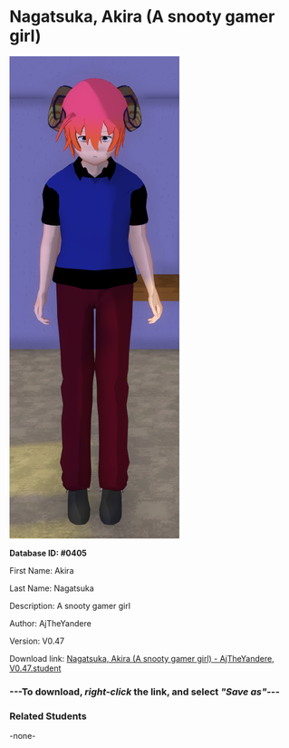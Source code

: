 # Nagatsuka, Akira (A snooty gamer girl)

<img src="Files/Images/Nagatsuka, Akira (A snooty gamer girl).png" title="Nagatsuka, Akira (A snooty gamer girl) - AjTheYandere, V0.47">

**Database ID: #0405**

First Name: Akira

Last Name: Nagatsuka

Description: A snooty gamer girl

Author: AjTheYandere

Version: V0.47

Download link: <a href="https://raw.githubusercontent.com/Arbiter1223/Daigaku-Gurashi-Custom-Students/master/Files/Studen%20Files/Nagatsuka%2C%20Akira%20(A%20snooty%20gamer%20girl)%20-%20AjTheYandere%2C%20V0.47.student">Nagatsuka, Akira (A snooty gamer girl) - AjTheYandere, V0.47.student</a>

### ---**To download, _right-click_ the link, and select _"Save as"_**---

### Related Students

-none-
